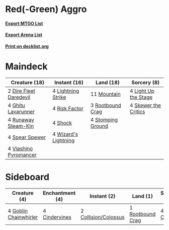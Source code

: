 # Red(-Green) Aggro

#### [Export MTGO List](../collection/Red(-Green)%20Aggro/Red(-Green)%20Aggro.txt)
#### [Export Arena List](../collection/Red(-Green)%20Aggro/Red(-Green)%20Aggro_arena.txt)
#### [Print on decklist.org](http://decklist.org/?deckmain=2%09Dire%20Fleet%20Daredevil%0A4%09Ghitu%20Lavarunner%0A4%09Light%20Up%20the%20Stage%0A4%09Lightning%20Strike%0A11%09Mountain%0A4%09Risk%20Factor%0A3%09Rootbound%20Crag%0A4%09Runaway%20Steam-Kin%0A4%09Shock%0A4%09Skewer%20the%20Critics%0A4%09Spear%20Spewer%0A4%09Stomping%20Ground%0A4%09Viashino%20Pyromancer%0A4%09Wizard's%20Lightning&deckside=4%09Cindervines%0A2%09Collision/Colossus%0A4%09Goblin%20Chainwhirler%0A4%09Lava%20Coil%0A1%09Rootbound%20Crag)
# Maindeck

|                                          Creature (18)                                          |                                         Instant (16)                                          |                                         Land (18)                                          |                                          Sorcery (8)                                          |
|-------------------------------------------------------------------------------------------------|-----------------------------------------------------------------------------------------------|--------------------------------------------------------------------------------------------|-----------------------------------------------------------------------------------------------|
|2 [Dire Fleet Daredevil](http://gatherer.wizards.com/Pages/Card/Details.aspx?multiverseid=439756)|4 [Lightning Strike](http://gatherer.wizards.com/Pages/Card/Details.aspx?multiverseid=383299)  |11 [Mountain](http://gatherer.wizards.com/Pages/Card/Details.aspx?multiverseid=439859)      |4 [Light Up the Stage](http://gatherer.wizards.com/Pages/Card/Details.aspx?multiverseid=457251)|
|4 [Ghitu Lavarunner](http://gatherer.wizards.com/Pages/Card/Details.aspx?multiverseid=443015)    |4 [Risk Factor](http://gatherer.wizards.com/Pages/Card/Details.aspx?multiverseid=452863)       |3 [Rootbound Crag](http://gatherer.wizards.com/Pages/Card/Details.aspx?multiverseid=420934) |4 [Skewer the Critics](http://gatherer.wizards.com/Pages/Card/Details.aspx?multiverseid=457259)|
|4 [Runaway Steam-Kin](http://gatherer.wizards.com/Pages/Card/Details.aspx?multiverseid=452865)   |4 [Shock](http://gatherer.wizards.com/Pages/Card/Details.aspx?multiverseid=129732)             |4 [Stomping Ground](http://gatherer.wizards.com/Pages/Card/Details.aspx?multiverseid=405110)|                                                                                               |
|4 [Spear Spewer](http://gatherer.wizards.com/Pages/Card/Details.aspx?multiverseid=457261)        |4 [Wizard's Lightning](http://gatherer.wizards.com/Pages/Card/Details.aspx?multiverseid=443040)|                                                                                            |                                                                                               |
|4 [Viashino Pyromancer](http://gatherer.wizards.com/Pages/Card/Details.aspx?multiverseid=447302) |                                                                                               |                                                                                            |                                                                                               |


# Sideboard

|                                          Creature (4)                                          |                                    Enchantment (4)                                     |                                          Instant (2)                                          |                                         Land (1)                                          |                                     Sorcery (4)                                      |
|------------------------------------------------------------------------------------------------|----------------------------------------------------------------------------------------|-----------------------------------------------------------------------------------------------|-------------------------------------------------------------------------------------------|--------------------------------------------------------------------------------------|
|4 [Goblin Chainwhirler](http://gatherer.wizards.com/Pages/Card/Details.aspx?multiverseid=443017)|4 [Cindervines](http://gatherer.wizards.com/Pages/Card/Details.aspx?multiverseid=457305)|2 [Collision/Colossus](http://gatherer.wizards.com/Pages/Card/Details.aspx?multiverseid=457367)|1 [Rootbound Crag](http://gatherer.wizards.com/Pages/Card/Details.aspx?multiverseid=420934)|4 [Lava Coil](http://gatherer.wizards.com/Pages/Card/Details.aspx?multiverseid=452858)|

